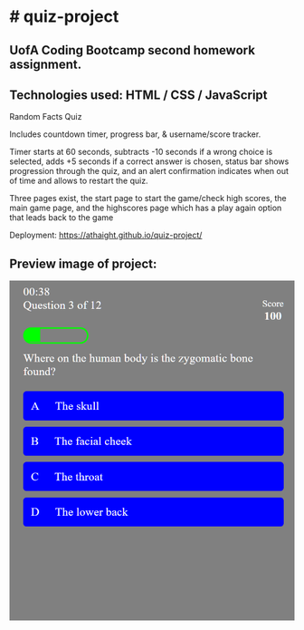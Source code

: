 <h1># quiz-project</h1>
<h2>
UofA Coding Bootcamp
second homework assignment.</h2>
<h2>Technologies used: HTML / CSS / JavaScript</h2>
<p>
 
  Random Facts Quiz
  
Includes countdown timer, progress bar, & username/score tracker.
  
Timer starts at 60 seconds, subtracts -10 seconds if a wrong choice is selected, adds +5 seconds if a correct answer is chosen, status bar shows progression through the quiz, and an alert confirmation indicates when out of time and allows to restart the quiz. 
  
Three pages exist, the start page to start the game/check high scores, the main game page, and the highscores page which has a play again option that leads back to the game 
 
 Deployment: https://athaight.github.io/quiz-project/
 
 <h2>Preview image of project:</h2>
<p  align="center">
<img src="https://github.com/athaight/quiz-project/blob/main/assets/Document%20-%20Google%20Chrome%209_10_2021%209_45_04%20PM.png" />
</p>
<br>
 
 

